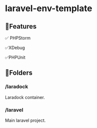 # laravel-env-template

## 🚀Features

✅ PHPStorm

✅XDebug

✅PHPUnit

## 🌴Folders

### /laradock
Laradock container.

### /laravel
Main laravel project.
